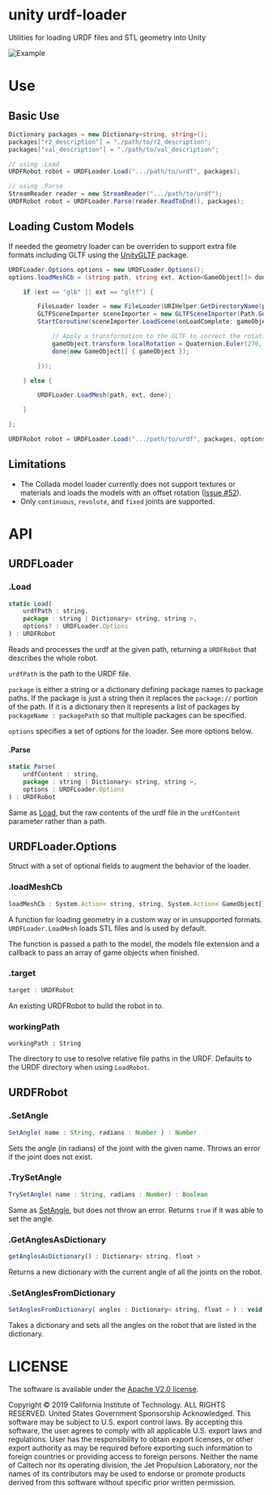 # unity urdf-loader

Utilities for loading URDF files and STL geometry into Unity

![Example](../docs/unity-example.gif)

# Use

## Basic Use

```cs
Dictionary packages = new Dictionary<string, string>();
packages["r2_description"] = "./path/to/r2_description";
packages["val_description"] = "./path/to/val_description";

// using .Load
URDFRobot robot = URDFLoader.Load(".../path/to/urdf", packages);

// using .Parse
StreamReader reader = new StreamReader(".../path/to/urdf");
URDFRobot robot = URDFLoader.Parse(reader.ReadToEnd(), packages);
```

## Loading Custom Models

If needed the geometry loader can be overriden to support extra file formats including GLTF using the [UnityGLTF](https://github.com/KhronosGroup/UnityGLTF) package.

```cs
URDFLoader.Options options = new URDFLoader.Options();
options.loadMeshCb = (string path, string ext, Action<GameObject[]> done) => {

    if (ext == "glb" || ext == "gltf") {

        FileLoader loader = new FileLoader(URIHelper.GetDirectoryName(path));
        GLTFSceneImporter sceneImporter = new GLTFSceneImporter(Path.GetFileName(path), loader);
        StartCoroutine(sceneImporter.LoadScene(onLoadComplete: gameObject => {

            // Apply a transformation to the GLTF to correct the rotation for the URDF frame.
            gameObject.transform.localRotation = Quaternion.Euler(270, 90, 0);
            done(new GameObject[] { gameObject });

        }));

    } else {

        URDFLoader.LoadMesh(path, ext, done);

    }

};

URDFRobot robot = URDFLoader.Load(".../path/to/urdf", packages, options);
```

## Limitations
- The Collada model loader currently does not support textures or materials and loads the models with an offset rotation ([Issue #52](https://github.com/gkjohnson/urdf-loaders/issues/52)).
- Only `continuous`, `revolute`, and `fixed` joints are supported.

# API

## URDFLoader

### .Load

```js
static Load(
    urdfPath : string,
    package : string | Dictionary< string, string >,
    options? : URDFLoader.Options
) : URDFRobot
```

Reads and processes the urdf at the given path, returning a `URDFRobot` that describes the whole robot.

`urdfPath` is the path to the URDF file.

`package` is either a string or a dictionary defining package names to package paths. If the package is just a string then it replaces the `package://` portion of the path. If it is a dictionary then it represents a list of packages by `packageName : packagePath` so that multiple packages can be specified.

`options` specifies a set of options for the loader. See more options below.

#### .Parse

```js
static Parse(
    urdfContent : string,
    package : string | Dictionary< string, string >,
    options : URDFLoader.Options
) : URDFRobot
```

Same  as [Load](#.Load), but the raw contents of the urdf file in the `urdfContent` parameter rather than a path.

## URDFLoader.Options

Struct with a set of optional fields to augment the behavior of the loader.

### .loadMeshCb

```js
loadMeshCb : System.Action< string, string, System.Action< GameObject[] > >
```

A function for loading geometry in a custom way or in unsupported formats. `URDFLoader.LoadMesh` loads STL files and is used by default.

The function is passed a path to the model, the models file extension and a callback to pass an array of game objects when finished.

### .target

```js
target : URDFRobot
```

An existing URDFRobot to build the robot in to.

### workingPath

```
workingPath : String
```

The directory to use to resolve relative file paths in the URDF. Defaults to the URDF directory when using `LoadRobot`.

## URDFRobot

### .SetAngle
```js
SetAngle( name : String, radians : Number ) : Number
```

Sets the angle (in radians) of the joint with the given name. Throws an error if the joint does not exist.

### .TrySetAngle

```js
TrySetAngle( name : String, radians : Number) : Boolean
```

Same as [SetAngle](#.SetAngle), but does not throw an error. Returns `true` if it was able to set the angle.

### .GetAnglesAsDictionary

```js
getAnglesAsDictionary() : Dictionary< string, float >
```

Returns a new dictionary with the current angle of all the joints on the robot.

### .SetAnglesFromDictionary

```js
SetAnglesFromDictionary( angles : Dictionary< string, float > ) : void
```

Takes a dictionary and sets all the angles on the robot that are listed in the dictionary.

# LICENSE

The software is available under the [Apache V2.0 license](../LICENSE.txt).

Copyright © 2019 California Institute of Technology. ALL RIGHTS
RESERVED. United States Government Sponsorship Acknowledged. This software may
be subject to U.S. export control laws. By accepting this software,
the user agrees to comply with all applicable U.S. export laws and
regulations. User has the responsibility to obtain export licenses,
or other export authority as may be required before exporting such
information to foreign countries or providing access to foreign
persons. Neither the name of Caltech nor its operating division, the
Jet Propulsion Laboratory, nor the names of its contributors may be
used to endorse or promote products derived from this software
without specific prior written permission.
